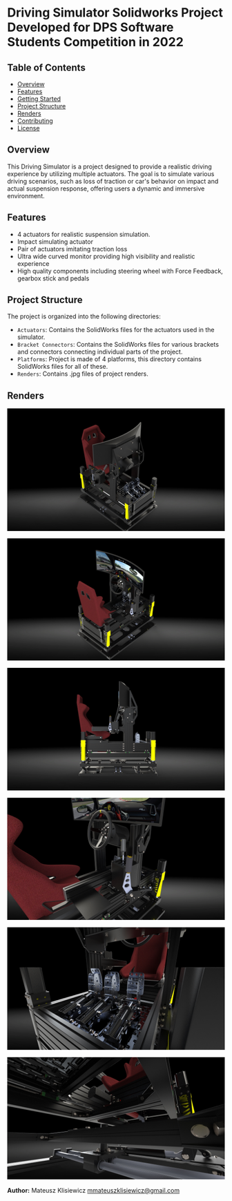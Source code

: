 # Driving Simulator Solidworks Project Developed for DPS Software Students Competition in 2022

## Table of Contents
- [Overview](#overview)
- [Features](#features)
- [Getting Started](#getting-started)
- [Project Structure](#project-structure)
- [Renders](#renders)
- [Contributing](#contributing)
- [License](#license)

## Overview

This Driving Simulator is a project designed to provide a realistic driving experience by utilizing multiple actuators. The goal is to simulate various driving scenarios, such as loss of traction or car's behavior on impact and actual suspension response, offering users a dynamic and immersive environment.

## Features

- 4 actuators for realistic suspension simulation.
- Impact simulating actuator
- Pair of actuators imitating traction loss
- Ultra wide curved monitor providing high visibility and realistic experience
- High quality components including steering wheel with Force Feedback, gearbox stick and pedals 

## Project Structure

The project is organized into the following directories:

- `Actuators`: Contains the SolidWorks files for the actuators used in the simulator.
- `Bracket Connectors`: Contains the SolidWorks files for various brackets and connectors connecting individual parts of the project.
- `Platforms`: Project is made of 4 platforms, this directory contains SolidWorks files for all of these.
- `Renders`: Contains .jpg files of project renders.

## Renders

![Simulator Main View](Renders/mainview.jpg)

![Simulator Monitor View](Renders/monitorview.jpg)

![Simulator Side View](Renders/sideview.jpg)

![Simulator Detail1](Renders/detail1.jpg)

![Simulator Detail2](Renders/detail2.jpg)

![Simulator Detail3](Renders/detail3.jpg)


**Author:**
Mateusz Klisiewicz
mmateuszklisiewicz@gmail.com
